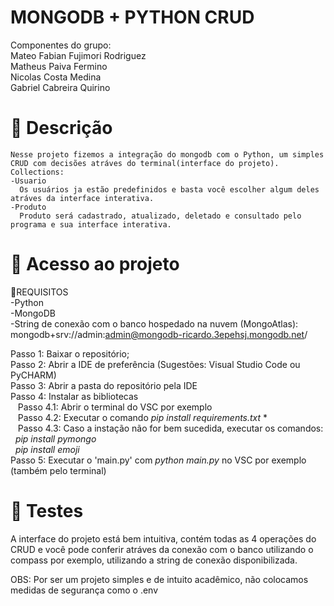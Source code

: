 <h1>MONGODB + PYTHON CRUD</h1>


Componentes do grupo:<br>
Mateo Fabian Fujimori Rodriguez<br>
Matheus Paiva Fermino<br>
Nicolas Costa Medina<br>
Gabriel Cabreira Quirino<br> 

  # 📝 Descrição
  
    Nesse projeto fizemos a integração do mongodb com o Python, um simples CRUD com decisões atráves do terminal(interface do projeto).
    Collections:
    -Usuario
      Os usuários ja estão predefinidos e basta você escolher algum deles atráves da interface interativa.
    -Produto
      Produto será cadastrado, atualizado, deletado e consultado pelo programa e sua interface interativa.
     
  # 📁 Acesso ao projeto
📔REQUISITOS<br>
-Python<br>
-MongoDB<br>
-String de conexão com o banco hospedado na nuvem (MongoAtlas): mongodb+srv://admin:admin@mongodb-ricardo.3epehsj.mongodb.net/

  Passo 1: Baixar o repositório;<br>
  Passo 2: Abrir a IDE de preferência (Sugestões: Visual Studio Code ou PyCHARM)<br>
  Passo 3: Abrir a pasta do repositório pela IDE<br>
  Passo 4: Instalar as bibliotecas<br>
   &nbsp;&nbsp; Passo 4.1: Abrir o terminal do VSC por exemplo<br>
   &nbsp;&nbsp; Passo 4.2: Executar o comando *pip install requirements.txt* *<br>
   &nbsp;&nbsp; Passo 4.3: Caso a instação não for bem sucedida, executar os comandos:<br>
    &nbsp;&nbsp;*pip install pymongo*<br>
    &nbsp;&nbsp;*pip install emoji*<br>
  Passo 5: Executar o 'main.py' com *python main.py* no VSC por exemplo (também pelo terminal)
  
  # 🧪 Testes

   A interface do projeto está bem intuitiva, contém todas as 4 operações do CRUD e você pode conferir atráves da conexão com o banco utilizando o compass por exemplo, utilizando a string de conexão disponibilizada.

  OBS: Por ser um projeto simples e de intuito acadêmico, não colocamos medidas de segurança como o .env
   
